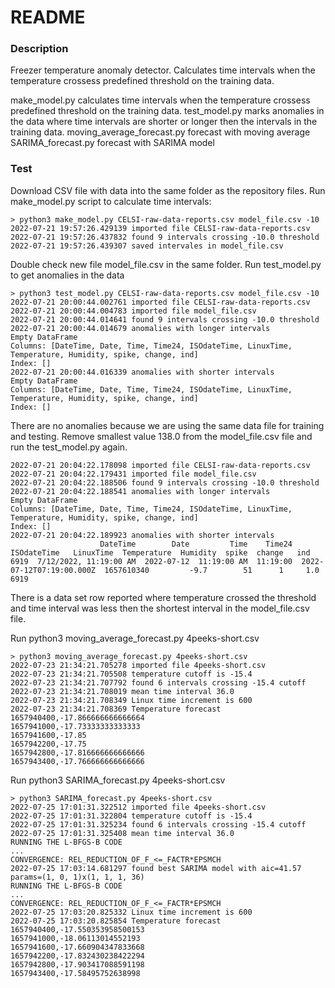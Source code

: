 # README #

### Description

Freezer temperature anomaly detector. Calculates time intervals when the temperature crossess predefined threshold on the training data.

make_model.py calculates time intervals when the temperature crossess predefined threshold on the training data.
test_model.py marks anomalies in the data where time intervals are shorter or longer then the intervals in the training data.
moving_average_forecast.py forecast with moving average
SARIMA_forecast.py forecast with SARIMA model


### Test
Download CSV file with data into the same folder as the repository files.
Run make_model.py script to calculate time intervals:
```
> python3 make_model.py CELSI-raw-data-reports.csv model_file.csv -10
2022-07-21 19:57:26.429139 imported file CELSI-raw-data-reports.csv
2022-07-21 19:57:26.437832 found 9 intervals crossing -10.0 threshold
2022-07-21 19:57:26.439307 saved intervales in model_file.csv

```
Double check new file model_file.csv in the same folder.
Run test_model.py to get anomalies in the data

```
> python3 test_model.py CELSI-raw-data-reports.csv model_file.csv -10
2022-07-21 20:00:44.002761 imported file CELSI-raw-data-reports.csv
2022-07-21 20:00:44.004783 imported file model_file.csv
2022-07-21 20:00:44.014641 found 9 intervals crossing -10.0 threshold
2022-07-21 20:00:44.014679 anomalies with longer intervals
Empty DataFrame
Columns: [DateTime, Date, Time, Time24, ISOdateTime, LinuxTime, Temperature, Humidity, spike, change, ind]
Index: []
2022-07-21 20:00:44.016339 anomalies with shorter intervals
Empty DataFrame
Columns: [DateTime, Date, Time, Time24, ISOdateTime, LinuxTime, Temperature, Humidity, spike, change, ind]
Index: []
```
There are no anomalies because we are using the same data file for training and testing.
Remove smallest value 138.0 from the model_file.csv file and run the test_model.py again.
```
2022-07-21 20:04:22.178098 imported file CELSI-raw-data-reports.csv
2022-07-21 20:04:22.179431 imported file model_file.csv
2022-07-21 20:04:22.188506 found 9 intervals crossing -10.0 threshold
2022-07-21 20:04:22.188541 anomalies with longer intervals
Empty DataFrame
Columns: [DateTime, Date, Time, Time24, ISOdateTime, LinuxTime, Temperature, Humidity, spike, change, ind]
Index: []
2022-07-21 20:04:22.189923 anomalies with shorter intervals
                    DateTime        Date         Time    Time24               ISOdateTime   LinuxTime  Temperature  Humidity  spike  change   ind
6919  7/12/2022, 11:19:00 AM  2022-07-12  11:19:00 AM  11:19:00  2022-07-12T07:19:00.000Z  1657610340         -9.7        51      1     1.0  6919
```
There is a data set row reported where temperature crossed the threshold and time interval was less then the shortest interval in the model_file.csv file.

Run python3 moving_average_forecast.py 4peeks-short.csv
```
> python3 moving_average_forecast.py 4peeks-short.csv
2022-07-23 21:34:21.705278 imported file 4peeks-short.csv
2022-07-23 21:34:21.705508 temperature cutoff is -15.4
2022-07-23 21:34:21.707792 found 6 intervals crossing -15.4 cutoff
2022-07-23 21:34:21.708019 mean time interval 36.0
2022-07-23 21:34:21.708349 Linux time increment is 600
2022-07-23 21:34:21.708369 Temperature forecast 
1657940400,-17.866666666666664
1657941000,-17.73333333333333
1657941600,-17.85
1657942200,-17.75
1657942800,-17.816666666666666
1657943400,-17.766666666666666
```
Run python3 SARIMA_forecast.py 4peeks-short.csv
```
> python3 SARIMA_forecast.py 4peeks-short.csv
2022-07-25 17:01:31.322512 imported file 4peeks-short.csv
2022-07-25 17:01:31.322804 temperature cutoff is -15.4
2022-07-25 17:01:31.325234 found 6 intervals crossing -15.4 cutoff
2022-07-25 17:01:31.325408 mean time interval 36.0
RUNNING THE L-BFGS-B CODE
...
CONVERGENCE: REL_REDUCTION_OF_F_<=_FACTR*EPSMCH             
2022-07-25 17:03:14.681297 found best SARIMA model with aic=41.57 params=(1, 0, 1)x(1, 1, 1, 36)
RUNNING THE L-BFGS-B CODE
...
CONVERGENCE: REL_REDUCTION_OF_F_<=_FACTR*EPSMCH             
2022-07-25 17:03:20.825332 Linux time increment is 600
2022-07-25 17:03:20.825854 Temperature forecast 
1657940400,-17.550353958500153
1657941000,-18.06113014552193
1657941600,-17.660904347833668
1657942200,-17.832430238422294
1657942800,-17.903417088591198
1657943400,-17.58495752638998
```

